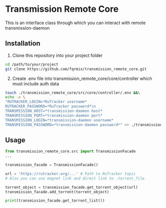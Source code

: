 # Transmission Remote Core

This is an interface class through which you can interact with remote transmission-daemon

## Installation
1) Clone this repository into your project folder

```bash
cd /path/to/your/project
git clone https://github.com/fqrmix/transmission_remote_core.git
```
2) Create .env file into transmission_remote_core/core/controller which must include auth data
```bash
touch ./transmission_remote_core/src/core/controller/.env &&\
echo -e \
"RUTRACKER_LOGIN=*RuTracker username*
RUTRACKER_PASSWORD=*RuTracker password*\n
TRANSMISSION_HOST=*transmission-daemon host*
TRANSMISSION_PORT=*transmission-daemon port*
TRANSMISSION_LOGIN=*transmission-daemon username*
TRANSMISSION_PASSWORD=*transmission-daemon password*" >> ./transmission_remote_core/src/core/controller/.env
```


## Usage
```python
from transmission_remote_core.src import TransmissionFacade
...

transmission_facade = TransmissionFacade()

url = 'https://rutracker.org/...' # Path to RuTracker topic
# Also you can use magnet link and direct link to .torrent_file

torrent_object = transmission_facade.get_torrent_object(url)
transmission_facade.add_torrent(torrent_object)

print(transmission_facade.get_torrent_list())

```
